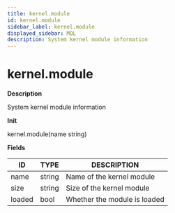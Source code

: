 ```yaml
---
title: kernel.module
id: kernel.module
sidebar_label: kernel.module
displayed_sidebar: MQL
description: System kernel module information
---
```


# kernel.module

**Description**

System kernel module information

**Init**

kernel.module(name string)

**Fields**

| ID     | TYPE   | DESCRIPTION                  |
| ------ | ------ | ---------------------------- |
| name   | string | Name of the kernel module    |
| size   | string | Size of the kernel module    |
| loaded | bool   | Whether the module is loaded |
